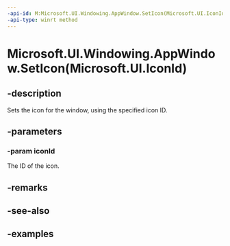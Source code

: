 ```yaml
---
-api-id: M:Microsoft.UI.Windowing.AppWindow.SetIcon(Microsoft.UI.IconId)
-api-type: winrt method
---
```


# Microsoft.UI.Windowing.AppWindow.SetIcon(Microsoft.UI.IconId)

<!--
public void SetIcon (Microsoft.UI.IconId iconId);
-->


## -description

Sets the icon for the window, using the specified icon ID.

## -parameters

### -param iconId

The ID of the icon.

## -remarks

## -see-also

## -examples


